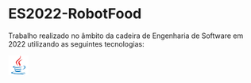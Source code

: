 # ES2022-RobotFood

Trabalho realizado no âmbito da cadeira de Engenharia de Software em 2022 utilizando as seguintes tecnologias: 
<p align="left"> <a href="https://www.java.com" target="_blank" rel="noreferrer"> <img src="https://raw.githubusercontent.com/devicons/devicon/master/icons/java/java-original.svg" alt="java" width="40" height="40"/> </a></p>
